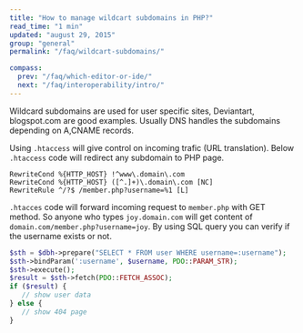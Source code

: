 ```yaml
---
title: "How to manage wildcart subdomains in PHP?"
read_time: "1 min"
updated: "august 29, 2015"
group: "general"
permalink: "/faq/wildcart-subdomains/"

compass:
  prev: "/faq/which-editor-or-ide/"
  next: "/faq/interoperability/intro/"
---
```


Wildcard subdomains are used for user specific sites, Deviantart, blogspot.com are good examples.
Usually DNS handles the subdomains depending on A,CNAME records.

Using `.htaccess` will give control on incoming trafic (URL translation).
Below `.htaccess` code will redirect any subdomain to PHP page.

```
RewriteCond %{HTTP_HOST} !^www\.domain\.com
RewriteCond %{HTTP_HOST} ([^.]+)\.domain\.com [NC]
RewriteRule ^/?$ /member.php?username=%1 [L]
```

`.htacces` code will forward incoming request to `member.php` with GET method. So anyone who types
`joy.domain.com` will get content of `domain.com/member.php?username=joy`.
By using SQL query you can verify if the username exists or not.

```php
$sth = $dbh->prepare("SELECT * FROM user WHERE username=:username");
$sth->bindParam(':username', $username, PDO::PARAM_STR);
$sth->execute();
$result = $sth->fetch(PDO::FETCH_ASSOC);
if ($result) {
   // show user data
} else {
   // show 404 page
}
```
